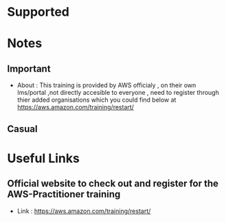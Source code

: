 # Supported 

# Notes

## Important
- About : This training is provided by AWS officialy , on their own lms/portal ,not directly accesible to everyone ,
  need to register through thier added organisations which you could find below at https://aws.amazon.com/training/restart/

## Casual 



# Useful Links 

## Official website to check out and register for the AWS-Practitioner training
- Link : https://aws.amazon.com/training/restart/


